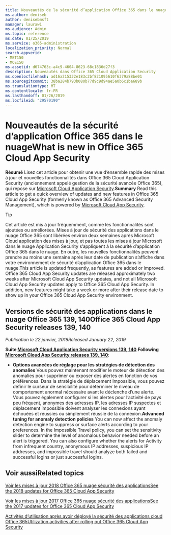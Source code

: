 ```yaml
---
title: Nouveautés de la sécurité d’application Office 365 dans le nuage
ms.author: deniseb
author: denisebmsft
manager: laurawi
ms.audience: Admin
ms.topic: reference
ms.date: 01/25/2019
ms.service: o365-administration
localization_priority: Normal
search.appverid:
- MET150
- MOE150
ms.assetid: d674763c-a4c9-4604-8623-68c1836d27f3
description: Nouveautés dans Office 365 Cloud Application Security
ms.openlocfilehash: ad16a215332e183c2bf821095610f6379a88be01
ms.sourcegitcommit: 38ba284b793b080b77d9c9d94ae5a0b6c1ba689b
ms.translationtype: MT
ms.contentlocale: fr-FR
ms.lasthandoff: 01/26/2019
ms.locfileid: "29570190"
---
```

# <a name="what-is-new-in-office-365-cloud-app-security"></a><span data-ttu-id="d13e1-103">Nouveautés de la sécurité d’application Office 365 dans le nuage</span><span class="sxs-lookup"><span data-stu-id="d13e1-103">What is new in Office 365 Cloud App Security</span></span>

<span data-ttu-id="d13e1-104">**Résumé** Lisez cet article pour obtenir une vue d’ensemble rapide des mises à jour et nouvelles fonctionnalités dans Office 365 Cloud Application Security (anciennement appelé gestion de la sécurité avancée Office 365), qui repose sur [Microsoft Cloud Application Security](https://aka.ms/whatiscas).</span><span class="sxs-lookup"><span data-stu-id="d13e1-104">**Summary** Read this article to get a quick overview of updates and new features in Office 365 Cloud App Security (formerly known as Office 365 Advanced Security Management), which is powered by [Microsoft Cloud App Security](https://aka.ms/whatiscas).</span></span>
  
> [!TIP]
> <span data-ttu-id="d13e1-p101">Cet article est mis à jour fréquemment, comme les fonctionnalités sont ajoutées ou améliorées. Mises à jour de sécurité des applications dans le nuage Office 365 sont libérées environ deux semaines après Microsoft Cloud application des mises à jour, et pas toutes les mises à jour Microsoft dans le nuage Application Security s’appliquent à la sécurité d’application Office 365 dans le nuage. En outre, les nouvelles fonctionnalités peuvent prendre au moins une semaine après leur date de publication s’affiche dans votre environnement de sécurité d’application Office 365 dans le nuage.</span><span class="sxs-lookup"><span data-stu-id="d13e1-p101">This article is updated frequently, as features are added or improved. Office 365 Cloud App Security updates are released approximately two weeks after Microsoft Cloud App Security updates, and not all Microsoft Cloud App Security updates apply to Office 365 Cloud App Security. In addition, new features might take a week or more after their release date to show up in your Office 365 Cloud App Security environment.</span></span>

## <a name="office-365-cloud-app-security-releases-139-140"></a><span data-ttu-id="d13e1-108">Versions de sécurité des applications dans le nuage Office 365 139, 140</span><span class="sxs-lookup"><span data-stu-id="d13e1-108">Office 365 Cloud App Security releases 139, 140</span></span>

<span data-ttu-id="d13e1-109">*Publication le 22 janvier, 2019*</span><span class="sxs-lookup"><span data-stu-id="d13e1-109">*Released January 22, 2019*</span></span>

<span data-ttu-id="d13e1-110">**Suite [Microsoft Cloud Application Security versions 139, 140](https://docs.microsoft.com/cloud-app-security/release-notes#cloud-app-security-release-139-140)**:</span><span class="sxs-lookup"><span data-stu-id="d13e1-110">**Following [Microsoft Cloud App Security releases 139, 140](https://docs.microsoft.com/cloud-app-security/release-notes#cloud-app-security-release-139-140)**:</span></span>

- <span data-ttu-id="d13e1-p102">**Options avancées de réglage pour les stratégies de détection des anomalies** Vous pouvez maintenant modifier le moteur de détection des anomalies pour supprimer ou exposer des alertes en fonction de vos préférences. Dans la stratégie de déplacement Impossible, vous pouvez définir le curseur de sensibilité pour déterminer le niveau de comportement anormal nécessaire avant le déclenche d’une alerte. Vous pouvez également configurer si les alertes pour l’activité de pays peu fréquent, anonymes des adresses IP, les adresses IP suspectes et déplacement impossible doivent analyser les connexions ayant échouées et réussies ou simplement réussie de la connexion.</span><span class="sxs-lookup"><span data-stu-id="d13e1-p102">**Advanced tuning for anomaly detection policies** You can now affect the anomaly detection engine to suppress or surface alerts according to your preferences. In the Impossible Travel policy, you can set the sensitivity slider to determine the level of anomalous behavior needed before an alert is triggered. You can also configure whether the alerts for Activity from infrequent country, anonymous IP addresses, suspicious IP addresses, and impossible travel should analyze both failed and successful logins or just successful logins.</span></span> 

## <a name="related-topics"></a><span data-ttu-id="d13e1-114">Voir aussi</span><span class="sxs-lookup"><span data-stu-id="d13e1-114">Related topics</span></span>

[<span data-ttu-id="d13e1-115">Voir les mises à jour 2018 Office 365 nuage sécurité des applications</span><span class="sxs-lookup"><span data-stu-id="d13e1-115">See the 2018 updates for Office 365 Cloud App Security</span></span>](new-in-office-365-cas-2018.md)

[<span data-ttu-id="d13e1-116">Voir les mises à jour 2017 Office 365 nuage sécurité des applications</span><span class="sxs-lookup"><span data-stu-id="d13e1-116">See the 2017 updates for Office 365 Cloud App Security</span></span>](new-in-office-365-cas-2017.md)
    
[<span data-ttu-id="d13e1-117">Activités d’utilisation après avoir déployé la sécurité des applications cloud Office 365</span><span class="sxs-lookup"><span data-stu-id="d13e1-117">Utilization activities after rolling out Office 365 Cloud App Security</span></span>](utilization-activities-for-ocas.md)